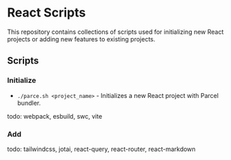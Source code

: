 # React Scripts

This repository contains collections of scripts used for initializing new React projects or adding new features to existing projects.

## Scripts

### Initialize

- `./parce.sh <project_name>` - Initializes a new React project with Parcel bundler.

todo: webpack, esbuild, swc, vite

### Add

todo: tailwindcss, jotai, react-query, react-router, react-markdown
